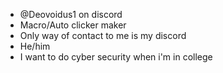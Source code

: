 - @Deovoidus1 on discord
- Macro/Auto clicker maker
- Only way of contact to me is my discord
- He/him
- I want to do cyber security when i'm in college
